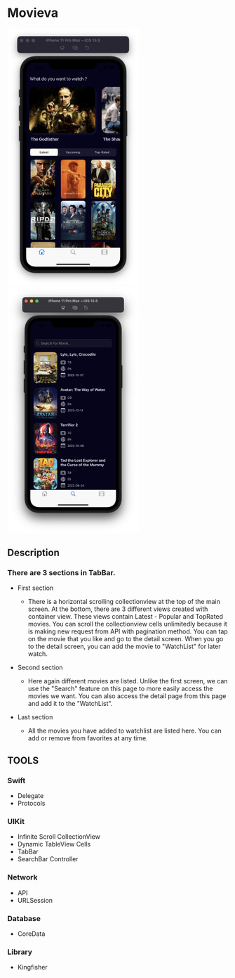# Movieva

<p float="left">
<img src="https://github.com/kerimozek/Movieva/blob/main/Movieva/app%20images/movieva%20app.png" width="300">
<img src="https://github.com/kerimozek/Movieva/blob/main/Movieva/app%20images/movieva%20app%202.png" width="300">
</p>

## Description

### There are 3 sections in TabBar.
- First section
  - There is a horizontal scrolling collectionview at the top of the main screen. At the bottom, there are 3 different views created with container view. These views contain Latest - Popular and TopRated movies. You can scroll the collectionview cells unlimitedly because it is making new request from API with pagination method. You can tap on the movie that you like and go to the detail screen. When you go to the detail screen, you can add the movie to "WatchList" for later watch.
  
- Second section
  - Here again different movies are listed. Unlike the first screen, we can use the "Search" feature on this page to more easily access the movies we want. You can also access the detail page from this page and add it to the "WatchList".

- Last section
  - All the movies you have added to watchlist are listed here. You can add or remove from favorites at any time.
  
## TOOLS
  
### Swift
- Delegate
- Protocols
  
### UIKit
- Infinite Scroll CollectionView
- Dynamic TableView Cells
- TabBar
- SearchBar Controller
  
### Network
- API
- URLSession
  
### Database
- CoreData

### Library
- Kingfisher
